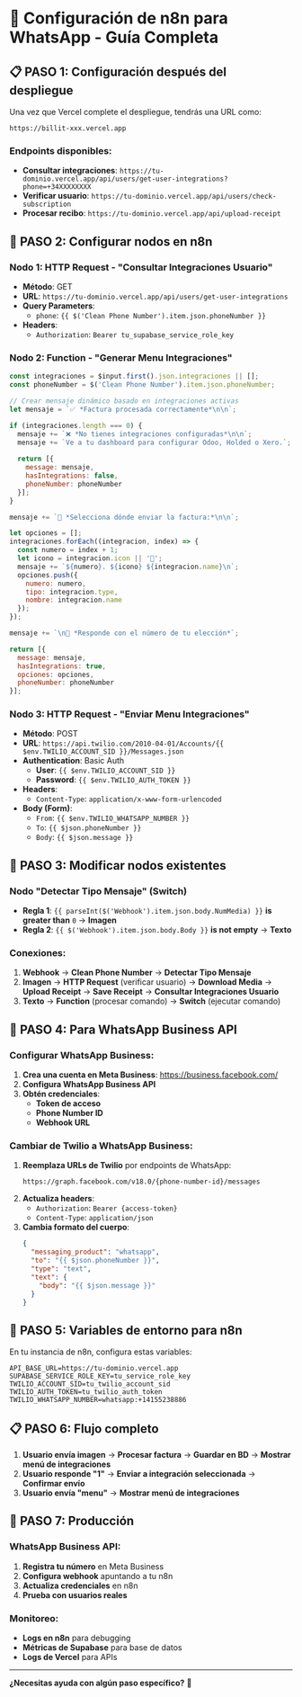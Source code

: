 # 🔧 Configuración de n8n para WhatsApp - Guía Completa

## 📋 **PASO 1: Configuración después del despliegue**

Una vez que Vercel complete el despliegue, tendrás una URL como:
```
https://billit-xxx.vercel.app
```

### **Endpoints disponibles:**
- **Consultar integraciones**: `https://tu-dominio.vercel.app/api/users/get-user-integrations?phone=+34XXXXXXXX`
- **Verificar usuario**: `https://tu-dominio.vercel.app/api/users/check-subscription`
- **Procesar recibo**: `https://tu-dominio.vercel.app/api/upload-receipt`

## 🔧 **PASO 2: Configurar nodos en n8n**

### **Nodo 1: HTTP Request - "Consultar Integraciones Usuario"**
- **Método**: GET
- **URL**: `https://tu-dominio.vercel.app/api/users/get-user-integrations`
- **Query Parameters**:
  - `phone`: `{{ $('Clean Phone Number').item.json.phoneNumber }}`
- **Headers**:
  - `Authorization`: `Bearer tu_supabase_service_role_key`

### **Nodo 2: Function - "Generar Menu Integraciones"**
```javascript
const integraciones = $input.first().json.integraciones || [];
const phoneNumber = $('Clean Phone Number').item.json.phoneNumber;

// Crear mensaje dinámico basado en integraciones activas
let mensaje = `✅ *Factura procesada correctamente*\n\n`;

if (integraciones.length === 0) {
  mensaje += `❌ *No tienes integraciones configuradas*\n\n`;
  mensaje += `Ve a tu dashboard para configurar Odoo, Holded o Xero.`;
  
  return [{
    message: mensaje,
    hasIntegrations: false,
    phoneNumber: phoneNumber
  }];
}

mensaje += `🔗 *Selecciona dónde enviar la factura:*\n\n`;

let opciones = [];
integraciones.forEach((integracion, index) => {
  const numero = index + 1;
  let icono = integracion.icon || '🔵';
  mensaje += `${numero}. ${icono} ${integracion.name}\n`;
  opciones.push({
    numero: numero,
    tipo: integracion.type,
    nombre: integracion.name
  });
});

mensaje += `\n💬 *Responde con el número de tu elección*`;

return [{
  message: mensaje,
  hasIntegrations: true,
  opciones: opciones,
  phoneNumber: phoneNumber
}];
```

### **Nodo 3: HTTP Request - "Enviar Menu Integraciones"**
- **Método**: POST
- **URL**: `https://api.twilio.com/2010-04-01/Accounts/{{ $env.TWILIO_ACCOUNT_SID }}/Messages.json`
- **Authentication**: Basic Auth
  - **User**: `{{ $env.TWILIO_ACCOUNT_SID }}`
  - **Password**: `{{ $env.TWILIO_AUTH_TOKEN }}`
- **Headers**:
  - `Content-Type`: `application/x-www-form-urlencoded`
- **Body (Form)**:
  - `From`: `{{ $env.TWILIO_WHATSAPP_NUMBER }}`
  - `To`: `{{ $json.phoneNumber }}`
  - `Body`: `{{ $json.message }}`

## 🔧 **PASO 3: Modificar nodos existentes**

### **Nodo "Detectar Tipo Mensaje" (Switch)**
- **Regla 1**: `{{ parseInt($('Webhook').item.json.body.NumMedia) }}` **is greater than** `0` → **Imagen**
- **Regla 2**: `{{ $('Webhook').item.json.body.Body }}` **is not empty** → **Texto**

### **Conexiones:**
1. **Webhook** → **Clean Phone Number** → **Detectar Tipo Mensaje**
2. **Imagen** → **HTTP Request** (verificar usuario) → **Download Media** → **Upload Receipt** → **Save Receipt** → **Consultar Integraciones Usuario**
3. **Texto** → **Function** (procesar comando) → **Switch** (ejecutar comando)

## 📱 **PASO 4: Para WhatsApp Business API**

### **Configurar WhatsApp Business:**
1. **Crea una cuenta en Meta Business**: https://business.facebook.com/
2. **Configura WhatsApp Business API**
3. **Obtén credenciales**:
   - **Token de acceso**
   - **Phone Number ID**
   - **Webhook URL**

### **Cambiar de Twilio a WhatsApp Business:**
1. **Reemplaza URLs de Twilio** por endpoints de WhatsApp:
   ```
   https://graph.facebook.com/v18.0/{phone-number-id}/messages
   ```
2. **Actualiza headers**:
   - `Authorization`: `Bearer {access-token}`
   - `Content-Type`: `application/json`
3. **Cambia formato del cuerpo**:
   ```json
   {
     "messaging_product": "whatsapp",
     "to": "{{ $json.phoneNumber }}",
     "type": "text",
     "text": {
       "body": "{{ $json.message }}"
     }
   }
   ```

## 🔧 **PASO 5: Variables de entorno para n8n**

En tu instancia de n8n, configura estas variables:
```env
API_BASE_URL=https://tu-dominio.vercel.app
SUPABASE_SERVICE_ROLE_KEY=tu_service_role_key
TWILIO_ACCOUNT_SID=tu_twilio_account_sid
TWILIO_AUTH_TOKEN=tu_twilio_auth_token
TWILIO_WHATSAPP_NUMBER=whatsapp:+14155238886
```

## 📋 **PASO 6: Flujo completo**

1. **Usuario envía imagen** → **Procesar factura** → **Guardar en BD** → **Mostrar menú de integraciones**
2. **Usuario responde "1"** → **Enviar a integración seleccionada** → **Confirmar envío**
3. **Usuario envía "menu"** → **Mostrar menú de integraciones**

## 🚀 **PASO 7: Producción**

### **WhatsApp Business API:**
1. **Registra tu número** en Meta Business
2. **Configura webhook** apuntando a tu n8n
3. **Actualiza credenciales** en n8n
4. **Prueba con usuarios reales**

### **Monitoreo:**
- **Logs en n8n** para debugging
- **Métricas de Supabase** para base de datos
- **Logs de Vercel** para APIs

---

**¿Necesitas ayuda con algún paso específico?** 🤔 